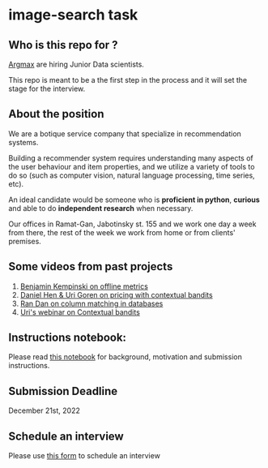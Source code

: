 # image-search task

## Who is this repo for ?
[Argmax](https://www.argmaxml.com) are hiring Junior Data scientists.

This repo is meant to be a the first step in the process and it will set the stage for the interview.

## About the position
We are a botique service company that specialize in recommendation systems.

Building a recommender system requires understanding many aspects of the user behaviour and item properties, and we utilize a variety of tools to do so (such as computer vision, natural language processing, time series, etc).

An ideal candidate would be someone who is **proficient in python**, **curious** and able to do **independent research** when necessary.

Our offices in Ramat-Gan, Jabotinsky st. 155 and we work one day a week from there, the rest of the week we work from home or from clients' premises.

## Some videos from past projects

1. [Benjamin Kempinski on offline metrics](https://www.youtube.com/watch?v=5OPa2RYL5VI)
1. [Daniel Hen & Uri Goren on pricing with contextual bandits](https://www.youtube.com/watch?v=IJtNBbINKbI)
1. [Ran Dan on column matching in databases](https://www.youtube.com/watch?v=bml3_U2RNKo)
1. [Uri's webinar on Contextual bandits](https://www.youtube.com/watch?v=7XDTYkUPN84&list=PLqkckaeDLF4IDdKltyBwx8jLaz5nwDPQU&index=16)

## Instructions notebook:
Please read [this notebook](https://github.com/argmaxml/image-search/blob/master/notebooks/explanations.ipynb) for background, motivation and submission instructions.

## Submission Deadline
December 21st, 2022

## Schedule an interview
Please use [this form](https://forms.gle/apMr8zPLbBf9pQY7A) to schedule an interview
